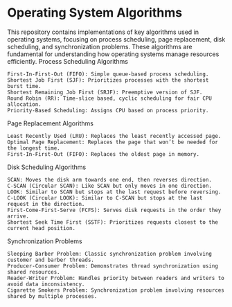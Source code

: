 # Operating System Algorithms

This repository contains implementations of key algorithms used in operating systems, focusing on process scheduling, page replacement, disk scheduling, and synchronization problems. These algorithms are fundamental for understanding how operating systems manage resources efficiently.
Process Scheduling Algorithms

    First-In-First-Out (FIFO): Simple queue-based process scheduling.
    Shortest Job First (SJF): Prioritizes processes with the shortest burst time.
    Shortest Remaining Job First (SRJF): Preemptive version of SJF.
    Round Robin (RR): Time-slice based, cyclic scheduling for fair CPU allocation.
    Priority-Based Scheduling: Assigns CPU based on process priority.

Page Replacement Algorithms

    Least Recently Used (LRU): Replaces the least recently accessed page.
    Optimal Page Replacement: Replaces the page that won’t be needed for the longest time.
    First-In-First-Out (FIFO): Replaces the oldest page in memory.

Disk Scheduling Algorithms

    SCAN: Moves the disk arm towards one end, then reverses direction.
    C-SCAN (Circular SCAN): Like SCAN but only moves in one direction.
    LOOK: Similar to SCAN but stops at the last request before reversing.
    C-LOOK (Circular LOOK): Similar to C-SCAN but stops at the last request in the direction.
    First-Come-First-Serve (FCFS): Serves disk requests in the order they arrive.
    Shortest Seek Time First (SSTF): Prioritizes requests closest to the current head position.

Synchronization Problems

    Sleeping Barber Problem: Classic synchronization problem involving customer and barber threads.
    Producer-Consumer Problem: Demonstrates thread synchronization using shared resources.
    Reader-Writer Problem: Handles priority between readers and writers to avoid data inconsistency.
    Cigarette Smokers Problem: Synchronization problem involving resources shared by multiple processes.
